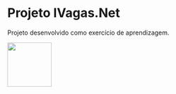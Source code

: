 # Projeto IVagas.Net

Projeto desenvolvido como exercício de aprendizagem.

<img src="https://encrypted-tbn3.gstatic.com/images?q=tbn:ANd9GcQKl5SSvSCBbAcVSpwKGmsZDi3vHiVuWqS3veLIrWo1ndzWOv3CxF0XSmnN" width="100">
